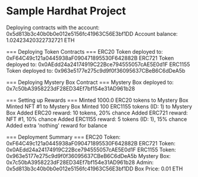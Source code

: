 # Sample Hardhat Project

Deploying contracts with the account: 0x5d813b3c40b0b0e012e5156fc41963C56E3bf1DD
Account balance: 1.02423420322732721 ETH

=== Deploying Token Contracts ===
ERC20 Token deployed to: 0xF64C49c121a0445938aF090471895530F642882B
ERC721 Token deployed to: 0x0AEdd24a24174919C22Bce794555057cAE5E0d1F
ERC1155 Token deployed to: 0x963e5177e275c9d9f0f36095637CBeB6C6dDeA5b

=== Deploying Mystery Box Contract ===
Mystery Box deployed to: 0x7c50bA3958223dF28ED34Ef7bf154e31AD961b28

=== Setting up Rewards ===
Minted 1000.0 ERC20 tokens to Mystery Box
Minted NFT #1 to Mystery Box
Minted 100 ERC1155 tokens (ID: 1) to Mystery Box
Added ERC20 reward: 10 tokens, 20% chance
Added ERC721 reward: NFT #1, 10% chance
Added ERC1155 reward: 5 tokens (ID: 1), 15% chance
Added extra 'nothing' reward for balance

=== Deployment Summary ===
ERC20 Token: 0xF64C49c121a0445938aF090471895530F642882B
ERC721 Token: 0x0AEdd24a24174919C22Bce794555057cAE5E0d1F
ERC1155 Token: 0x963e5177e275c9d9f0f36095637CBeB6C6dDeA5b
Mystery Box: 0x7c50bA3958223dF28ED34Ef7bf154e31AD961b28
Admin: 0x5d813b3c40b0b0e012e5156fc41963C56E3bf1DD
Box Price: 0.01 ETH